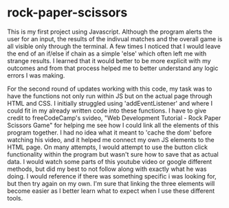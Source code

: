 # rock-paper-scissors
This is my first project using Javascript. Although the program alerts the user for an input, the results of the indivual matches and the overall game is all visible only through the terminal. A few times I noticed that I would leave the end of an if/else if chain as a simple 'else' which often left me with strange results. I learned that it would better to be more explicit with my outcomes and from that process helped me to better understand any logic errors I was making. 

For the second round of updates working with this code, my task was to have the functions not only run within JS but on the actual page through HTML and CSS. I initially struggled using 'addEventListener' and where I could fit in my already written code into these functions. I have to give credit to freeCodeCamp's svideo, "Web Development Tutorial - Rock Paper Scissors Game" for helping me see how I could link all the elements of this program together. I had no idea what it meant to 'cache the dom' before watching his video, and it helped me connect my own JS elements to the HTML page. On many attempts, I would attempt to use the button click functionality within the program but wasn't sure how to save that as actual data. I would watch some parts of this youtube video or google different methods, but did my best to not follow along with exactly what he was doing. I would reference if there was something specific i was looking for, but then try again on my own. I'm sure that linking the three elements will become easier as I better learn what to expect when I use these different tools.
